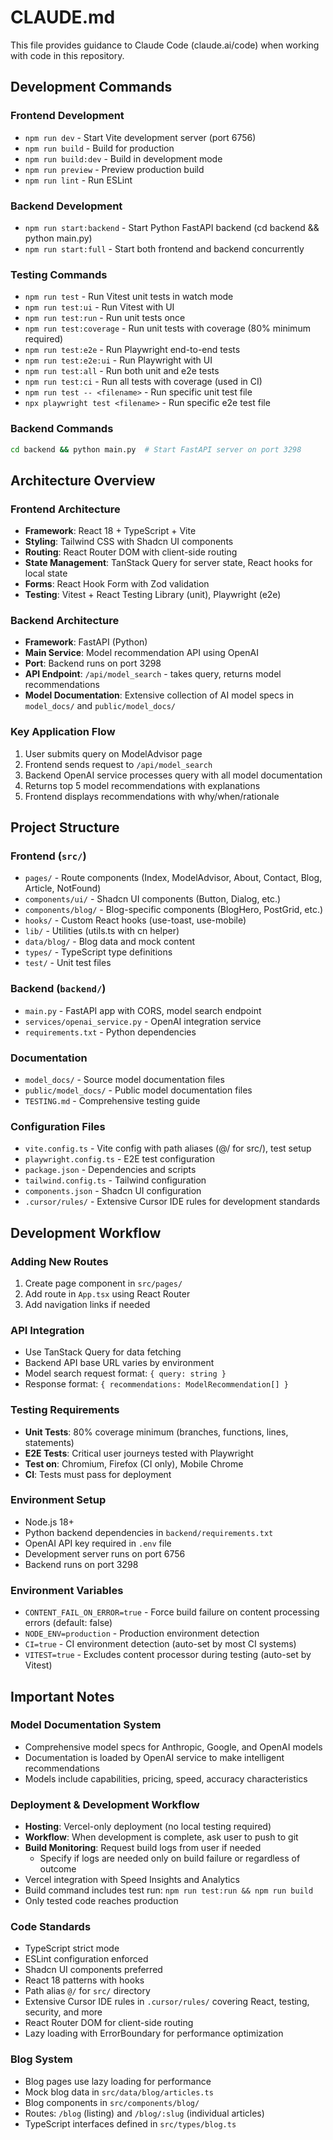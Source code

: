 # CLAUDE.md

This file provides guidance to Claude Code (claude.ai/code) when working with code in this repository.

## Development Commands

### Frontend Development
- `npm run dev` - Start Vite development server (port 6756)
- `npm run build` - Build for production
- `npm run build:dev` - Build in development mode
- `npm run preview` - Preview production build
- `npm run lint` - Run ESLint

### Backend Development
- `npm run start:backend` - Start Python FastAPI backend (cd backend && python main.py)
- `npm run start:full` - Start both frontend and backend concurrently

### Testing Commands
- `npm run test` - Run Vitest unit tests in watch mode
- `npm run test:ui` - Run Vitest with UI
- `npm run test:run` - Run unit tests once
- `npm run test:coverage` - Run unit tests with coverage (80% minimum required)
- `npm run test:e2e` - Run Playwright end-to-end tests
- `npm run test:e2e:ui` - Run Playwright with UI
- `npm run test:all` - Run both unit and e2e tests
- `npm run test:ci` - Run all tests with coverage (used in CI)
- `npm run test -- <filename>` - Run specific unit test file
- `npx playwright test <filename>` - Run specific e2e test file

### Backend Commands
```bash
cd backend && python main.py  # Start FastAPI server on port 3298
```

## Architecture Overview

### Frontend Architecture
- **Framework**: React 18 + TypeScript + Vite
- **Styling**: Tailwind CSS with Shadcn UI components
- **Routing**: React Router DOM with client-side routing
- **State Management**: TanStack Query for server state, React hooks for local state
- **Forms**: React Hook Form with Zod validation
- **Testing**: Vitest + React Testing Library (unit), Playwright (e2e)

### Backend Architecture
- **Framework**: FastAPI (Python)
- **Main Service**: Model recommendation API using OpenAI
- **Port**: Backend runs on port 3298
- **API Endpoint**: `/api/model_search` - takes query, returns model recommendations
- **Model Documentation**: Extensive collection of AI model specs in `model_docs/` and `public/model_docs/`

### Key Application Flow
1. User submits query on ModelAdvisor page
2. Frontend sends request to `/api/model_search`
3. Backend OpenAI service processes query with all model documentation
4. Returns top 5 model recommendations with explanations
5. Frontend displays recommendations with why/when/rationale

## Project Structure

### Frontend (`src/`)
- `pages/` - Route components (Index, ModelAdvisor, About, Contact, Blog, Article, NotFound)
- `components/ui/` - Shadcn UI components (Button, Dialog, etc.)
- `components/blog/` - Blog-specific components (BlogHero, PostGrid, etc.)
- `hooks/` - Custom React hooks (use-toast, use-mobile)
- `lib/` - Utilities (utils.ts with cn helper)
- `data/blog/` - Blog data and mock content
- `types/` - TypeScript type definitions
- `test/` - Unit test files

### Backend (`backend/`)
- `main.py` - FastAPI app with CORS, model search endpoint
- `services/openai_service.py` - OpenAI integration service
- `requirements.txt` - Python dependencies

### Documentation
- `model_docs/` - Source model documentation files
- `public/model_docs/` - Public model documentation files
- `TESTING.md` - Comprehensive testing guide

### Configuration Files
- `vite.config.ts` - Vite config with path aliases (@/ for src/), test setup
- `playwright.config.ts` - E2E test configuration
- `package.json` - Dependencies and scripts
- `tailwind.config.ts` - Tailwind configuration
- `components.json` - Shadcn UI configuration
- `.cursor/rules/` - Extensive Cursor IDE rules for development standards

## Development Workflow

### Adding New Routes
1. Create page component in `src/pages/`
2. Add route in `App.tsx` using React Router
3. Add navigation links if needed

### API Integration
- Use TanStack Query for data fetching
- Backend API base URL varies by environment
- Model search request format: `{ query: string }`
- Response format: `{ recommendations: ModelRecommendation[] }`

### Testing Requirements
- **Unit Tests**: 80% coverage minimum (branches, functions, lines, statements)
- **E2E Tests**: Critical user journeys tested with Playwright
- **Test on**: Chromium, Firefox (CI only), Mobile Chrome
- **CI**: Tests must pass for deployment

### Environment Setup
- Node.js 18+
- Python backend dependencies in `backend/requirements.txt`
- OpenAI API key required in `.env` file
- Development server runs on port 6756
- Backend runs on port 3298

### Environment Variables
- `CONTENT_FAIL_ON_ERROR=true` - Force build failure on content processing errors (default: false)
- `NODE_ENV=production` - Production environment detection
- `CI=true` - CI environment detection (auto-set by most CI systems)
- `VITEST=true` - Excludes content processor during testing (auto-set by Vitest)

## Important Notes

### Model Documentation System
- Comprehensive model specs for Anthropic, Google, and OpenAI models
- Documentation is loaded by OpenAI service to make intelligent recommendations
- Models include capabilities, pricing, speed, accuracy characteristics

### Deployment & Development Workflow
- **Hosting**: Vercel-only deployment (no local testing required)
- **Workflow**: When development is complete, ask user to push to git
- **Build Monitoring**: Request build logs from user if needed
  - Specify if logs are needed only on build failure or regardless of outcome
- Vercel integration with Speed Insights and Analytics
- Build command includes test run: `npm run test:run && npm run build`
- Only tested code reaches production

### Code Standards
- TypeScript strict mode
- ESLint configuration enforced
- Shadcn UI components preferred
- React 18 patterns with hooks
- Path alias `@/` for `src/` directory
- Extensive Cursor IDE rules in `.cursor/rules/` covering React, testing, security, and more
- React Router DOM for client-side routing
- Lazy loading with ErrorBoundary for performance optimization

### Blog System
- Blog pages use lazy loading for performance
- Mock blog data in `src/data/blog/articles.ts`
- Blog components in `src/components/blog/`
- Routes: `/blog` (listing) and `/blog/:slug` (individual articles)
- TypeScript interfaces defined in `src/types/blog.ts`